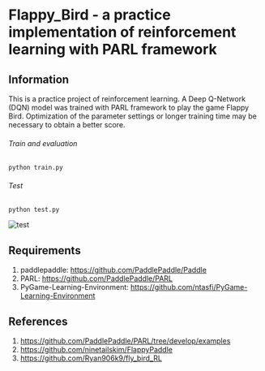 # Flappy_Bird - a practice implementation of reinforcement learning with PARL framework

## Information
This is a practice project of reinforcement learning. A Deep Q-Network (DQN) model was trained with PARL framework to play the game Flappy Bird. Optimization of the parameter settings or longer training time may be necessary to obtain a better score.

###### Train and evaluation
```
python train.py
```
###### Test
```
python test.py
```

![test](https://user-images.githubusercontent.com/49323647/86072375-70732b00-ba4f-11ea-95e8-576800c71fa1.gif)

## Requirements
1. paddlepaddle: https://github.com/PaddlePaddle/Paddle
2. PARL: https://github.com/PaddlePaddle/PARL
3. PyGame-Learning-Environment: https://github.com/ntasfi/PyGame-Learning-Environment

## References 
1. https://github.com/PaddlePaddle/PARL/tree/develop/examples
2. https://github.com/ninetailskim/FlappyPaddle
3. https://github.com/Ryan906k9/fly_bird_RL
